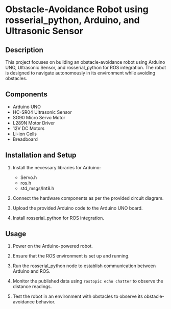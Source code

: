 # Obstacle-Avoidance Robot using rosserial_python, Arduino, and Ultrasonic Sensor

## Description
This project focuses on building an obstacle-avoidance robot using Arduino UNO, Ultrasonic Sensor, and rosserial_python for ROS integration. The robot is designed to navigate autonomously in its environment while avoiding obstacles.

## Components
- Arduino UNO
- HC-SR04 Ultrasonic Sensor
- SG90 Micro Servo Motor
- L289N Motor Driver
- 12V DC Motors
- Li-ion Cells
- Breadboard

## Installation and Setup
1. Install the necessary libraries for Arduino:
   - Servo.h
   - ros.h
   - std_msgs/Int8.h

2. Connect the hardware components as per the provided circuit diagram.

3. Upload the provided Arduino code to the Arduino UNO board.

4. Install rosserial_python for ROS integration.

## Usage
1. Power on the Arduino-powered robot.

2. Ensure that the ROS environment is set up and running.

3. Run the rosserial_python node to establish communication between Arduino and ROS.

4. Monitor the published data using `rostopic echo chatter` to observe the distance readings.

5. Test the robot in an environment with obstacles to observe its obstacle-avoidance behavior.


